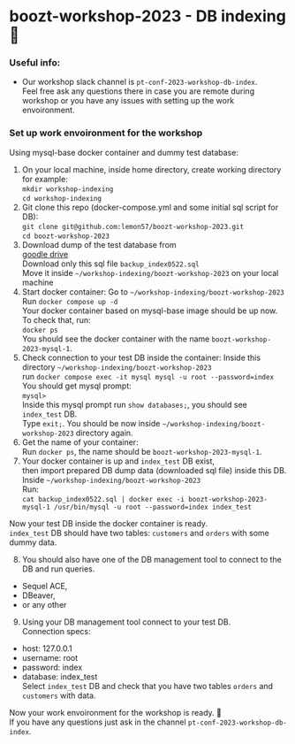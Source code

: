 # boozt-workshop-2023 - DB indexing 📇

### Useful info:
- Our workshop slack channel is `pt-conf-2023-workshop-db-index`.   
  Feel free ask any questions there in case you are remote during workshop or you have any issues with setting up the work envoironment. 

### Set up work envoironment for the workshop   
Using mysql-base docker container and dummy test database:  
1. On your local machine, inside home directory, create working directory for example:   
  `mkdir workshop-indexing`  
  `cd workshop-indexing`   
2. Git clone this repo (docker-compose.yml and some initial sql script for DB):  
  `git clone git@github.com:lemon57/boozt-workshop-2023.git`   
  `cd boozt-workshop-2023`   
3. Download dump of the test database from  
  [goodle drive](https://drive.google.com/drive/folders/1bh1RH_43jPEBn6nSGAYvlnT6apVNHtPN?usp=share_link)   
  Download only this sql file `backup_index0522.sql`     
  Move it inside `~/workshop-indexing/boozt-workshop-2023` on your local machine  
4. Start docker container:
  Go to `~/workshop-indexing/boozt-workshop-2023`  
  Run `docker compose up -d`  
  Your docker container based on mysql-base image should be up now.  
  To check that, run:  
  `docker ps`  
  You should see the docker container with the name `boozt-workshop-2023-mysql-1`.  
5. Check connection to your test DB inside the container:
  Inside this directory `~/workshop-indexing/boozt-workshop-2023`   
  run `docker compose exec -it mysql mysql -u root --password=index`  
  You should get mysql prompt:  
  `mysql>`  
  Inside this mysql prompt run `show databases;`, you should see `index_test` DB.  
  Type `exit;`. You should be now inside `~/workshop-indexing/boozt-workshop-2023` directory again.        
6. Get the name of your container:  
  Run `docker ps`, the name should be `boozt-workshop-2023-mysql-1`.  
7. Your docker container is up and `index_test` DB exist,    
  then import prepared DB dump data (downloaded sql file) inside this DB.  
  Inside `~/workshop-indexing/boozt-workshop-2023`  
  Run:   
  `cat backup_index0522.sql | docker exec -i boozt-workshop-2023-mysql-1 /usr/bin/mysql -u root --password=index index_test`

  Now your test DB inside the docker container is ready.   
  `index_test` DB should have two tables: `customers` and `orders` with some dummy data. 

8. You should also have one of the DB management tool to connect to the DB and run queries.
  - Sequel ACE,
  - DBeaver,
  - or any other

9. Using your DB management tool connect to your test DB.    
  Connection specs:
  - host: 127.0.0.1
  - username: root
  - password: index
  - database: index_test     
  Select `index_test` DB and check that you have two tables `orders` and `customers` with data.    

Now your work envoironment for the workshop is ready. 🍾    
If you have any questions just ask in the channel `pt-conf-2023-workshop-db-index`.
